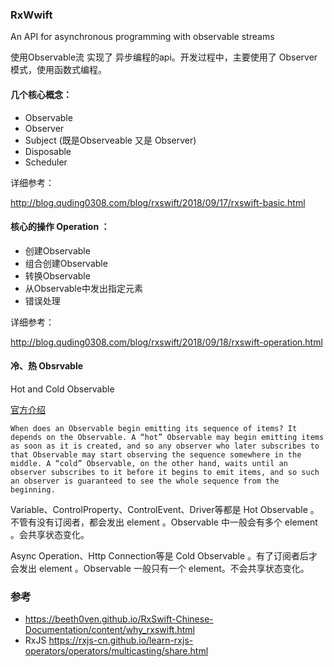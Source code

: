 ### RxWwift

An API for asynchronous programming with observable streams

使用Observable流 实现了 异步编程的api。开发过程中，主要使用了 Observer模式，使用函数式编程。

#### 几个核心概念：

- Observable
- Observer
- Subject (既是Observeable 又是 Observer)
- Disposable
- Scheduler

详细参考： 

http://blog.quding0308.com/blog/rxswift/2018/09/17/rxswift-basic.html

#### 核心的操作 Operation ：

- 创建Observable
- 组合创建Observable
- 转换Observable
- 从Observable中发出指定元素
- 错误处理

详细参考：

http://blog.quding0308.com/blog/rxswift/2018/09/18/rxswift-operation.html

#### 冷、热 Obsrvable
Hot and Cold Observable

[官方介绍](https://github.com/ReactiveX/RxSwift/blob/master/Documentation/HotAndColdObservables.md)

```
When does an Observable begin emitting its sequence of items? It depends on the Observable. A “hot” Observable may begin emitting items as soon as it is created, and so any observer who later subscribes to that Observable may start observing the sequence somewhere in the middle. A “cold” Observable, on the other hand, waits until an observer subscribes to it before it begins to emit items, and so such an observer is guaranteed to see the whole sequence from the beginning.
```
Variable、ControlProperty、ControlEvent、Driver等都是 Hot Observable 。不管有没有订阅者，都会发出 element 。Observable 中一般会有多个 element 。会共享状态变化。

Async Operation、Http Connection等是 Cold Observable 。有了订阅者后才会发出 element 。Observable 一般只有一个 element。不会共享状态变化。

### 参考

- https://beeth0ven.github.io/RxSwift-Chinese-Documentation/content/why_rxswift.html
- RxJS https://rxjs-cn.github.io/learn-rxjs-operators/operators/multicasting/share.html